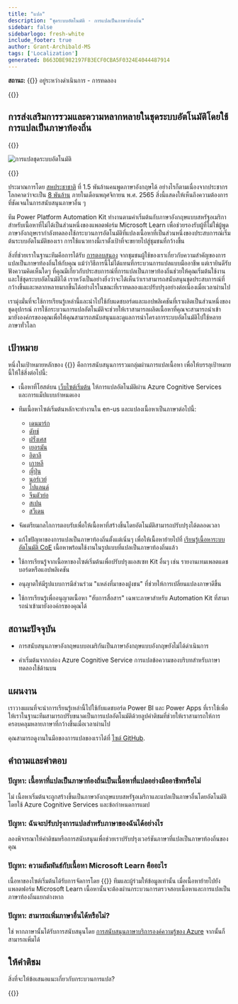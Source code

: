 ```yaml
---
title: "แปล"
description: "ชุดระบบอัตโนมัติ - การแปลเป็นภาษาท้องถิ่น"
sidebar: false
sidebarlogo: fresh-white
include_footer: true
author: Grant-Archibald-MS
tags: ['Localization']
generated: B663DBE982197FB3ECF0CBA5F0324E4044487914
---
```


**สถานะ:** {{<externalImage src="https://github.githubassets.com/images/icons/emoji/unicode/1f6a7.png" size="16x16" text="Construction Icon">}} อยู่ระหว่างดําเนินการ - การทดลอง

{{<toc>}}

## การส่งเสริมการรวมและความหลากหลายในชุดระบบอัตโนมัติโดยใช้การแปลเป็นภาษาท้องถิ่น

{{<border>}}

![การแปลชุดระบบอัตโนมัติ](/images/automation-kit-localization.png)

{{</border>}}

ประมาณการโดย [สหประชาชาติ](https://hr.un.org/unhq/languages/english) ที่ 1.5 พันล้านคนพูดภาษาอังกฤษได้ อย่างไรก็ตามเนื่องจากประชากรโลกคาดว่าจะเป็น [8 พันล้าน](https://www.un.org/en/desa/world-population-reach-8-billion-15-november-2022) ภายในเดือนพฤศจิกายน พ.ศ. 2565 สิ่งนี้แสดงให้เห็นถึงความต้องการที่ชัดเจนในการสนับสนุนภาษาอื่น ๆ

ทีม Power Platform Automation Kit ทํางานตามค่าเริ่มต้นกับภาษาอังกฤษแบบสหรัฐอเมริกาสําหรับเนื้อหาที่ไม่ได้เป็นส่วนหนึ่งของแพลตฟอร์ม Microsoft Learn เพื่อช่วยรองรับผู้ที่ไม่ใช่ผู้พูดภาษาอังกฤษเรากําลังทดลองใช้กระบวนการอัตโนมัติที่แปลงเนื้อหาที่เป็นส่วนหนึ่งของประสบการณ์เริ่มต้นระบบอัตโนมัติของเรา การใช้แนวทางนี้เราตั้งเป้าที่จะขยายไปสู่ชุมชนที่กว้างขึ้น

สิ่งที่ช่วยเราในฐานะทีมคือการได้รับ [การตอบสนอง](/th#provide-feedback) จากชุมชนผู้ใช้ของเราเกี่ยวกับความสําคัญของการแปลเป็นภาษาท้องถิ่นให้กับคุณ แม้ว่าวิธีการนี้ไม่ได้แทนที่กระบวนการแปลแบบมืออาชีพ แต่เรายินดีรับฟังความคิดเห็นใดๆ ที่คุณมีเกี่ยวกับประสบการณ์ที่การแปลเป็นภาษาท้องถิ่นช่วยให้คุณเริ่มต้นใช้งานและใช้ชุดระบบอัตโนมัติได้ เราหวังเป็นอย่างยิ่งว่าจะได้เห็นว่าเราสามารถสนับสนุนชุดประสบการณ์ที่กว้างขึ้นและหลากหลายมากขึ้นได้อย่างไรในขณะที่เราทดลองและปรับปรุงอย่างต่อเนื่องเมื่อเวลาผ่านไป

เรามุ่งมั่นที่จะใช้การเรียนรู้เหล่านี้และนําไปใช้กับแดชบอร์ดและแอปพลิเคชันที่เราผลิตเป็นส่วนหนึ่งของชุดอุปกรณ์ การใช้กระบวนการแปลอัตโนมัติจะช่วยให้เราสามารถผลิตเนื้อหาที่คุณจะสามารถนําเข้ามายังองค์กรของคุณเพื่อให้คุณสามารถสนับสนุนและดูแลการนําโครงการระบบอัตโนมัติไปใช้หลายภาษาทั่วโลก

## เป้าหมาย

หนึ่งในเป้าหมายหลักของ {{<product-name>}} คือการสนับสนุนการรวมกลุ่มผ่านการแปลเนื้อหา เพื่อให้บรรลุเป้าหมายนี้ให้ใช้สิ่งต่อไปนี้:

- เนื้อหาที่โฮสต์บน [เว็บไซต์เริ่มต้น](https://aka.ms/ak4pp/starter) ให้การแปลอัตโนมัติผ่าน Azure Cognitive Services และการแม็ปแบบกําหนดเอง

- ทีมเนื้อหาไซต์เริ่มต้นหลักจะทํางานใน en-us และแปลงเนื้อหาเป็นภาษาต่อไปนี้:

  - [เดนมาร์ก](https://microsoft.github.io/powercat-automation-kit/da/)
  - [ดัทช์](https://microsoft.github.io/powercat-automation-kit/nl/)
  - [ฝรั่งเศส](https://microsoft.github.io/powercat-automation-kit/fr/)
  - [เยอรมัน](https://microsoft.github.io/powercat-automation-kit/de/) 
  - [อิตาลี](https://microsoft.github.io/powercat-automation-kit/it/)
  - [เกาหลี](https://microsoft.github.io/powercat-automation-kit/ko/)
  - [ญี่ปุ่น](https://microsoft.github.io/powercat-automation-kit/ja/)
  - [นอร์เวย์](https://microsoft.github.io/powercat-automation-kit/nb/)
  - [โปแลนด์](https://microsoft.github.io/powercat-automation-kit/pl/)
  - [จีนตัวย่อ](https://microsoft.github.io/powercat-automation-kit/zh-hans)
  - [สเปน](https://microsoft.github.io/powercat-automation-kit/es/)
  - [สวีเดน](https://microsoft.github.io/powercat-automation-kit/sv/)

- จัดเตรียมกลไกการตอบรับเพื่อให้เนื้อหาที่สร้างขึ้นโดยอัตโนมัติสามารถปรับปรุงได้ตลอดเวลา

- แก้ไขปัญหาของการแปลเป็นภาษาท้องถิ่นตั้งแต่เนิ่นๆ เพื่อให้เนื้อหาย้ายไปที่ [เรียนรู้เนื้อหาระบบอัตโนมัติ CoE](https://aka.ms/AutomationCoE) เนื้อหาพร้อมใช้งานในรูปแบบที่แปลเป็นภาษาท้องถิ่นแล้ว

- ใช้การเรียนรู้จากเนื้อหาของไซต์เริ่มต้นเพื่อปรับปรุงแอสเซท Kit อื่นๆ เช่น รายงานเทมเพลตแดชบอร์ดหรือแอปพลิเคชัน

- อนุญาตให้มีรูปแบบการมีส่วนร่วม "แหล่งที่มาของฝูงชน" ที่ช่วยให้การเปลี่ยนแปลงภาษาดีขึ้น

- ใช้การเรียนรู้เพื่ออนุญาตเนื้อหา "ฮับการสื่อสาร" เฉพาะภาษาสําหรับ Automation Kit ที่สามารถนําเข้ามายังองค์กรของคุณได้

## สถานะปัจจุบัน

- การสนับสนุนภาษาอังกฤษแบบอเมริกันเป็นภาษาอังกฤษแบบอังกฤษยังไม่ได้ดําเนินการ

- ค่าเริ่มต้นจากกล่อง Azure Cognitive Service การแปลข้อความของบริบทสําหรับภาษาทดลองใช้ด้านบน

## แผนงาน

เราวางแผนที่จะนําการเรียนรู้เหล่านี้ไปใช้กับแดชบอร์ด Power BI และ Power Apps ที่เราใช้เพื่อให้เราในฐานะทีมสามารถปรับขนาดเป็นการแปลอัตโนมัติด้วยลูปคําติชมที่ช่วยให้เราสามารถให้การครอบคลุมหลายภาษาที่กว้างขึ้นเมื่อเวลาผ่านไป

คุณสามารถดูงานในมือของการแปลของเราได้ที่ [ไซต์ GitHub](https://github.com/microsoft/powercat-automation-kit/issues?q=is%3Aopen+is%3Aissue+label%3Alocalization).

## คําถามและคําตอบ

### **ปัญหา:** เนื้อหาที่แปลเป็นภาษาท้องถิ่นเป็นเนื้อหาที่แปลอย่างมืออาชีพหรือไม่

ไม่ เนื้อหาเริ่มต้นจะถูกสร้างขึ้นเป็นภาษาอังกฤษแบบสหรัฐอเมริกาและแปลเป็นภาษาอื่นโดยอัตโนมัติโดยใช้ Azure Cognitive Services และข้อกําหนดการแมป

### **ปัญหา:** ฉันจะปรับปรุงการแปลสําหรับภาษาของฉันได้อย่างไร

ลองพิจารณาให้คําติชมหรือการสนับสนุนเพื่อช่วยเราปรับปรุงเวอร์ชันภาษาที่แปลเป็นภาษาท้องถิ่นของคุณ

### **ปัญหา:** ความสัมพันธ์กับเนื้อหา Microsoft Learn คืออะไร

เนื้อหาของไซต์เริ่มต้นได้รับการจัดการโดย {{<product-name>}} ทีมและผู้ร่วมให้ข้อมูลเท่านั้น เมื่อเนื้อหาย้ายไปยังแพลตฟอร์ม Microsoft Learn เนื้อหานั้นจะต้องผ่านกระบวนการตรวจสอบเนื้อหาและการแปลเป็นภาษาท้องถิ่นแยกต่างหาก

### **ปัญหา:** สามารถเพิ่มภาษาอื่นได้หรือไม่?

ใช่ หากภาษานั้นได้รับการสนับสนุนโดย [การสนับสนุนภาษาบริการองค์ความรู้ของ Azure](https://learn.microsoft.com/azure/cognitive-services/language-support) จากนั้นก็สามารถเพิ่มได้

## ให้คําติชม

สิ่งที่จะให้ข้อเสนอแนะเกี่ยวกับกระบวนการแปล?

{{<questions name="/content/th/localization.json" completed="ขอบคุณสําหรับการกรอกคําถาม" showNavigationButtons="false" locale="th">}}
